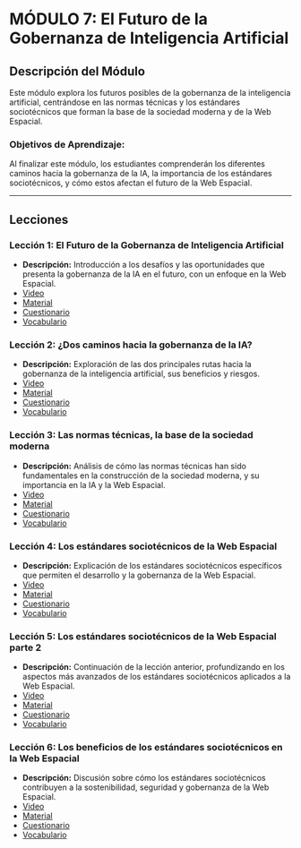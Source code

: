 # MÓDULO 7: El Futuro de la Gobernanza de Inteligencia Artificial
## Descripción del Módulo
Este módulo explora los futuros posibles de la gobernanza de la inteligencia artificial, centrándose en las normas técnicas y los estándares sociotécnicos que forman la base de la sociedad moderna y de la Web Espacial.
### Objetivos de Aprendizaje: 
Al finalizar este módulo, los estudiantes comprenderán los diferentes caminos hacia la gobernanza de la IA, la importancia de los estándares sociotécnicos, y cómo estos afectan el futuro de la Web Espacial.
________________________________________
## Lecciones
### Lección 1: El Futuro de la Gobernanza de Inteligencia Artificial
* **Descripción:** Introducción a los desafíos y las oportunidades que presenta la gobernanza de la IA en el futuro, con un enfoque en la Web Espacial.
* [Video](https://archive.org/details/introduccion-web-espacial-m7/L1M7.mp4)
* [Material](https://github.com/SpatialWebAgency/Introduccion-a-la-Web-Espacial/blob/main/Material/Modulo%207/L1M7/Material_7.1.pdf)
* [Cuestionario](https://github.com/SpatialWebAgency/Introduccion-a-la-Web-Espacial/blob/main/Material/Modulo%207/L1M7/Cuestionario_7.1.pdf)
* [Vocabulario](https://github.com/SpatialWebAgency/Introduccion-a-la-Web-Espacial/blob/main/Material/Modulo%207/L1M7/Vocabulario_7.1.pdf)

### Lección 2: ¿Dos caminos hacia la gobernanza de la IA?
* **Descripción:** Exploración de las dos principales rutas hacia la gobernanza de la inteligencia artificial, sus beneficios y riesgos.
* [Video](https://archive.org/details/introduccion-web-espacial-m7/L2M7.mp4)
* [Material](https://github.com/SpatialWebAgency/Introduccion-a-la-Web-Espacial/blob/main/Material/Modulo%207/L2M7/Material_7.2.pdf)
* [Cuestionario](https://github.com/SpatialWebAgency/Introduccion-a-la-Web-Espacial/blob/main/Material/Modulo%207/L2M7/Cuestionario_7.2.pdf)
* [Vocabulario](https://github.com/SpatialWebAgency/Introduccion-a-la-Web-Espacial/blob/main/Material/Modulo%207/L2M7/Vocabulario_7.2.pdf)

### Lección 3: Las normas técnicas, la base de la sociedad moderna
* **Descripción:** Análisis de cómo las normas técnicas han sido fundamentales en la construcción de la sociedad moderna, y su importancia en la IA y la Web Espacial.
* [Video](https://archive.org/details/introduccion-web-espacial-m7/L3M7.mp4)
* [Material](https://github.com/SpatialWebAgency/Introduccion-a-la-Web-Espacial/blob/main/Material/Modulo%207/L3M7/Material_7.3.pdf)
* [Cuestionario](https://github.com/SpatialWebAgency/Introduccion-a-la-Web-Espacial/blob/main/Material/Modulo%207/L3M7/Cuestionario_7.3.pdf)
* [Vocabulario](https://github.com/SpatialWebAgency/Introduccion-a-la-Web-Espacial/blob/main/Material/Modulo%207/L3M7/Vocabulario_7.3.pdf)

### Lección 4: Los estándares sociotécnicos de la Web Espacial
* **Descripción:** Explicación de los estándares sociotécnicos específicos que permiten el desarrollo y la gobernanza de la Web Espacial.
* [Video](https://archive.org/details/introduccion-web-espacial-m7/L4M7.mp4)
* [Material](https://github.com/SpatialWebAgency/Introduccion-a-la-Web-Espacial/blob/main/Material/Modulo%207/L4M7/Material_7.4.pdf)
* [Cuestionario](https://github.com/SpatialWebAgency/Introduccion-a-la-Web-Espacial/blob/main/Material/Modulo%207/L4M7/Cuestionario7.4.pdf)
* [Vocabulario](https://github.com/SpatialWebAgency/Introduccion-a-la-Web-Espacial/blob/main/Material/Modulo%207/L4M7/Vocabulario_7.4.pdf)

### Lección 5: Los estándares sociotécnicos de la Web Espacial parte 2
* **Descripción:** Continuación de la lección anterior, profundizando en los aspectos más avanzados de los estándares sociotécnicos aplicados a la Web Espacial.
* [Video](https://archive.org/details/introduccion-web-espacial-m7/L5M7.mp4)
* [Material](https://github.com/SpatialWebAgency/Introduccion-a-la-Web-Espacial/blob/main/Material/Modulo%207/L5M7/MATERIAL_7.5.pdf)
* [Cuestionario](https://github.com/SpatialWebAgency/Introduccion-a-la-Web-Espacial/blob/main/Material/Modulo%207/L5M7/Cuestionario_7.5.pdf)
* [Vocabulario](https://github.com/SpatialWebAgency/Introduccion-a-la-Web-Espacial/blob/main/Material/Modulo%207/L5M7/Vocabulario_7.5.pdf)

### Lección 6: Los beneficios de los estándares sociotécnicos en la Web Espacial
* **Descripción:** Discusión sobre cómo los estándares sociotécnicos contribuyen a la sostenibilidad, seguridad y gobernanza de la Web Espacial.
* [Video](https://archive.org/details/introduccion-web-espacial-m7/L6M7.mp4)
* [Material](https://github.com/SpatialWebAgency/Introduccion-a-la-Web-Espacial/blob/main/Material/Modulo%207/L6M7/MATERIAL_7.6.pdf)
* [Cuestionario](https://github.com/SpatialWebAgency/Introduccion-a-la-Web-Espacial/blob/main/Material/Modulo%207/L6M7/Cuestionario_7.6.pdf)
* [Vocabulario](https://github.com/SpatialWebAgency/Introduccion-a-la-Web-Espacial/blob/main/Material/Modulo%207/L6M7/Vocabulario_7.6.pdf)
